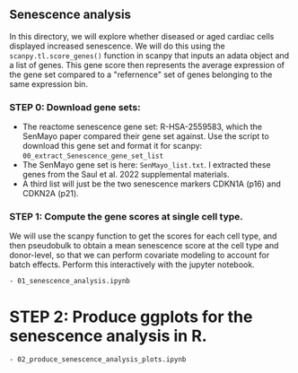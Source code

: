 ## Senescence analysis

In this directory, we will explore whether diseased or aged cardiac cells displayed increased senescence. We will do this using the `scanpy.tl.score_genes()` function in scanpy that inputs an adata object and a list of genes. This gene score then represents the average expression of the gene set compared to a "refernence" set of genes belonging to the same expression bin.

### STEP 0: Download gene sets:
- The reactome senescence gene set: R-HSA-2559583, which the SenMayo paper compared their gene set against. Use the script to download this gene set and format it for scanpy: `00_extract_Senescence_gene_set_list`
- The SenMayo gene set is here: `SenMayo_list.txt`. I extracted these genes from the Saul et al. 2022 supplemental materials.
- A third list will just be the two senescence markers CDKN1A (p16) and CDKN2A (p21).

### STEP 1: Compute the gene scores at single cell type. 

We will use the scanpy function to get the scores for each cell type, and then pseudobulk to obtain a mean senescence score at the cell type and donor-level, so that we can perform covariate modeling to account for batch effects. Perform this interactively with the jupyter notebook. 
```
- 01_senescence_analysis.ipynb
```

# STEP 2: Produce ggplots for the senescence analysis in R.
```
- 02_produce_senescence_analysis_plots.ipynb
```

